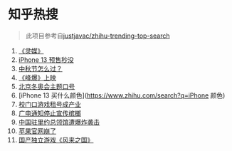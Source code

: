 # 知乎热搜

> 此项目参考自[justjavac/zhihu-trending-top-search](https://github.com/justjavac/zhihu-trending-top-search/blob/main/utils.ts)

<!-- BEGIN -->
  <!-- 最后更新时间:Sun Sep 19 2021 04:13:10 GMT+0000 (Coordinated Universal Time) -->
  1. [《灵媒》](https://www.zhihu.com/search?q=灵媒)
1. [iPhone 13 预售秒没](https://www.zhihu.com/search?q=iPhone13)
1. [中秋节怎么过？](https://www.zhihu.com/search?q=中秋节怎么过)
1. [《峰爆》上映](https://www.zhihu.com/search?q=峰爆)
1. [北京冬奥会主题口号](https://www.zhihu.com/search?q=北京冬奥会)
1. [iPhone 13 买什么颜色](https://www.zhihu.com/search?q=iPhone 颜色)
1. [校门口游戏租号成产业](https://www.zhihu.com/search?q=租号)
1. [广电通知停止宣传槟榔](https://www.zhihu.com/search?q=槟榔)
1. [中国驻里约总领馆遭爆炸袭击](https://www.zhihu.com/search?q=里约总领馆)
1. [苹果官网崩了](https://www.zhihu.com/search?q=苹果官网)
1. [国产独立游戏《风来之国》](https://www.zhihu.com/search?q=风来之国)
  <!-- END -->
